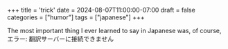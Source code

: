 +++
title = 'trick'
date = 2024-08-07T11:00:00-07:00
draft = false
categories = ["humor"]
tags = ["japanese"]
+++

The most important thing I ever learned to say in Japanese was, of course, エラー: 翻訳サーバーに接続できません